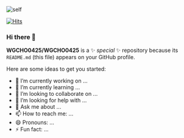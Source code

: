 ![self](https://capsule-render.vercel.app/api?type=waving&height=255&color=gradient&text=WGCHO&reversal=true)

[![Hits](https://hits.seeyoufarm.com/api/count/incr/badge.svg?url=https%3A%2F%2Fgithub.com%2FWGCHO0425&count_bg=%233DC8A9&title_bg=%234073B6&icon=googlekeep.svg&icon_color=%23E7E7E7&title=Total&edge_flat=false)](https://hits.seeyoufarm.com)

### Hi there 👋


**WGCHO0425/WGCHO0425** is a ✨ _special_ ✨ repository because its `README.md` (this file) appears on your GitHub profile.

Here are some ideas to get you started:

- 🔭 I’m currently working on ...
- 🌱 I’m currently learning ...
- 👯 I’m looking to collaborate on ...
- 🤔 I’m looking for help with ...
- 💬 Ask me about ...
- 📫 How to reach me: ...
- 😄 Pronouns: ...
- ⚡ Fun fact: ...

